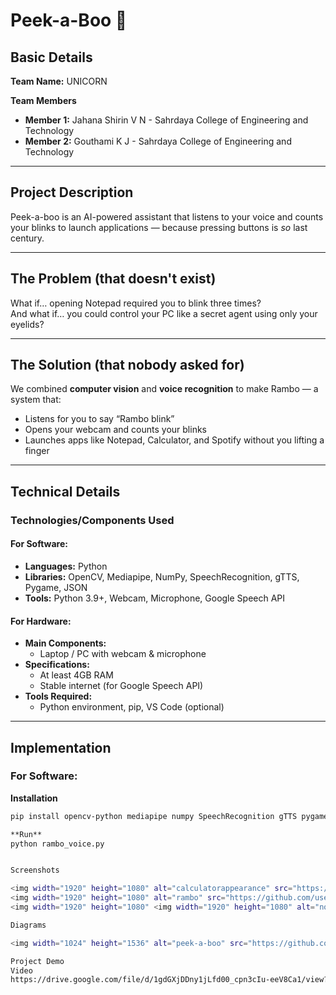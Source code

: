 # Peek-a-Boo 🎯

## Basic Details
**Team Name:**  UNICORN

**Team Members**  
- **Member 1:** Jahana Shirin V N - Sahrdaya College of Engineering and Technology  
- **Member 2:** Gouthami K J - Sahrdaya College of Engineering and Technology 

---

## Project Description
Peek-a-boo is an AI-powered assistant that listens to your voice and counts your blinks to launch applications — because pressing buttons is *so* last century.  

---

## The Problem (that doesn't exist)
What if… opening Notepad required you to blink three times?  
And what if… you could control your PC like a secret agent using only your eyelids?  

---

## The Solution (that nobody asked for)
We combined **computer vision** and **voice recognition** to make Rambo — a system that:  
- Listens for you to say “Rambo blink”  
- Opens your webcam and counts your blinks  
- Launches apps like Notepad, Calculator, and Spotify without you lifting a finger  

---

## Technical Details
### Technologies/Components Used
#### For Software:
- **Languages:** Python  
- **Libraries:** OpenCV, Mediapipe, NumPy, SpeechRecognition, gTTS, Pygame, JSON  
- **Tools:** Python 3.9+, Webcam, Microphone, Google Speech API  

#### For Hardware:
- **Main Components:**  
  - Laptop / PC with webcam & microphone  
- **Specifications:**  
  - At least 4GB RAM  
  - Stable internet (for Google Speech API)  
- **Tools Required:**  
  - Python environment, pip, VS Code (optional)

---

## Implementation
### For Software:

**Installation**
```bash
pip install opencv-python mediapipe numpy SpeechRecognition gTTS pygame

**Run**
python rambo_voice.py


Screenshots

<img width="1920" height="1080" alt="calculatorappearance" src="https://github.com/user-attachments/assets/24277965-8631-4068-b6e2-5e51db23676e" />
<img width="1920" height="1080" alt="rambo" src="https://github.com/user-attachments/assets/a9c33a56-2a12-4373-a81d-513ce44518bd" />
<img width="1920" height="1080" <img width="1920" height="1080" alt="notepadopening" src="https://github.com/user-attachments/assets/f3d0a6b9-58f3-40da-beed-e8073f51ed10" />

Diagrams

<img width="1024" height="1536" alt="peek-a-boo" src="https://github.com/user-attachments/assets/18067b24-0b2b-4b96-8ae4-2ac542cefc0f" />

Project Demo
Video
https://drive.google.com/file/d/1gdGXjDDny1jLfd00_cpn3cIu-eeV8Ca1/view?usp=sharing



